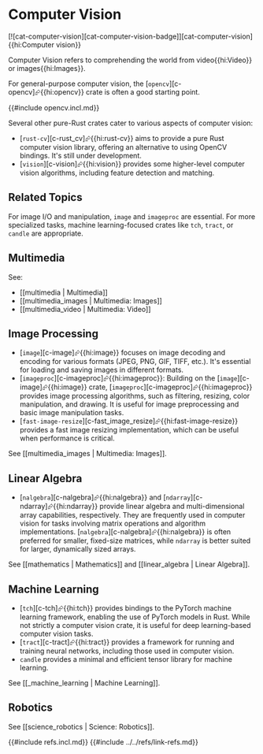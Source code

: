 # Computer Vision

[![cat-computer-vision][cat-computer-vision-badge]][cat-computer-vision]{{hi:Computer vision}}

Computer Vision refers to comprehending the world from video{{hi:Video}} or images{{hi:Images}}.

For general-purpose computer vision, the [`opencv`][c-opencv]⮳{{hi:opencv}} crate is often a good starting point.

{{#include opencv.incl.md}}

Several other pure-Rust crates cater to various aspects of computer vision:

- [`rust-cv`][c-rust_cv]⮳{{hi:rust-cv}} aims to provide a pure Rust computer vision library, offering an alternative to using OpenCV bindings. It's still under development.
- [`vision`][c-vision]⮳{{hi:vision}} provides some higher-level computer vision algorithms, including feature detection and matching.

## Related Topics

For image I/O and manipulation, `image` and `imageproc` are essential. For more specialized tasks, machine learning-focused crates like `tch`, `tract`, or `candle` are appropriate.

## Multimedia

See:

- [[multimedia | Multimedia]]
- [[multimedia_images | Multimedia: Images]]
- [[multimedia_video | Multimedia: Video]]

## Image Processing

- [`image`][c-image]⮳{{hi:image}} focuses on image decoding and encoding for various formats (JPEG, PNG, GIF, TIFF, etc.). It's essential for loading and saving images in different formats.
- [`imageproc`][c-imageproc]⮳{{hi:imageproc}}: Building on the [`image`][c-image]⮳{{hi:image}} crate, [`imageproc`][c-imageproc]⮳{{hi:imageproc}} provides image processing algorithms, such as filtering, resizing, color manipulation, and drawing. It is useful for image preprocessing and basic image manipulation tasks.
- [`fast-image-resize`][c-fast_image_resize]⮳{{hi:fast-image-resize}} provides a fast image resizing implementation, which can be useful when performance is critical.

See [[multimedia_images | Multimedia: Images]].

## Linear Algebra

- [`nalgebra`][c-nalgebra]⮳{{hi:nalgebra}} and [`ndarray`][c-ndarray]⮳{{hi:ndarray}} provide linear algebra and multi-dimensional array capabilities, respectively. They are frequently used in computer vision for tasks involving matrix operations and algorithm implementations. [`nalgebra`][c-nalgebra]⮳{{hi:nalgebra}} is often preferred for smaller, fixed-size matrices, while `ndarray` is better suited for larger, dynamically sized arrays.

See [[mathematics | Mathematics]] and [[linear_algebra | Linear Algebra]].

## Machine Learning

- [`tch`][c-tch]⮳{{hi:tch}} provides bindings to the PyTorch machine learning framework, enabling the use of PyTorch models in Rust. While not strictly a computer vision crate, it is useful for deep learning-based computer vision tasks.
- [`tract`][c-tract]⮳{{hi:tract}} provides a framework for running and training neural networks, including those used in computer vision.
- `candle` provides a minimal and efficient tensor library for machine learning.

See [[_machine_learning |  Machine Learning]].

## Robotics

See [[science_robotics | Science: Robotics]].

{{#include refs.incl.md}}
{{#include ../../refs/link-refs.md}}

<div class="hidden">
</div>
